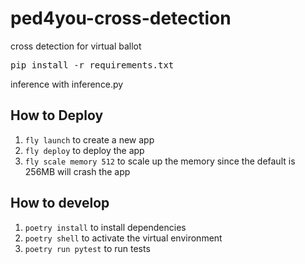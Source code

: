 # ped4you-cross-detection
cross detection for virtual ballot

<pre>
pip install -r requirements.txt
</pre>

inference with inference.py

## How to Deploy
1. `fly launch` to create a new app
2. `fly deploy` to deploy the app
3. `fly scale memory 512` to scale up the memory since the default is 256MB will crash the app

## How to develop
1. `poetry install` to install dependencies
2. `poetry shell` to activate the virtual environment
3. `poetry run pytest` to run tests

